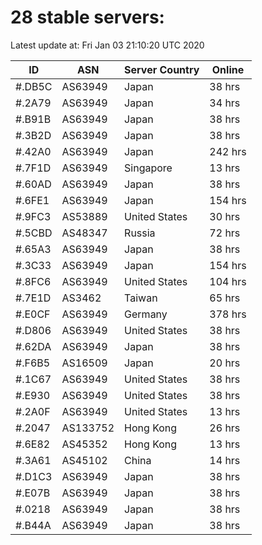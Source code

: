 # 28 stable servers:

Latest update at: Fri Jan 03 21:10:20 UTC 2020

| ID | ASN | Server Country | Online |
| -- | --- | -------------- | ------ |
| #.DB5C | AS63949 | Japan | 38 hrs |
| #.2A79 | AS63949 | Japan | 34 hrs |
| #.B91B | AS63949 | Japan | 38 hrs |
| #.3B2D | AS63949 | Japan | 38 hrs |
| #.42A0 | AS63949 | Japan | 242 hrs |
| #.7F1D | AS63949 | Singapore | 13 hrs |
| #.60AD | AS63949 | Japan | 38 hrs |
| #.6FE1 | AS63949 | Japan | 154 hrs |
| #.9FC3 | AS53889 | United States | 30 hrs |
| #.5CBD | AS48347 | Russia | 72 hrs |
| #.65A3 | AS63949 | Japan | 38 hrs |
| #.3C33 | AS63949 | Japan | 154 hrs |
| #.8FC6 | AS63949 | United States | 104 hrs |
| #.7E1D | AS3462 | Taiwan | 65 hrs |
| #.E0CF | AS63949 | Germany | 378 hrs |
| #.D806 | AS63949 | United States | 38 hrs |
| #.62DA | AS63949 | Japan | 38 hrs |
| #.F6B5 | AS16509 | Japan | 20 hrs |
| #.1C67 | AS63949 | United States | 38 hrs |
| #.E930 | AS63949 | United States | 38 hrs |
| #.2A0F | AS63949 | United States | 13 hrs |
| #.2047 | AS133752 | Hong Kong | 26 hrs |
| #.6E82 | AS45352 | Hong Kong | 13 hrs |
| #.3A61 | AS45102 | China | 14 hrs |
| #.D1C3 | AS63949 | Japan | 38 hrs |
| #.E07B | AS63949 | Japan | 38 hrs |
| #.0218 | AS63949 | Japan | 38 hrs |
| #.B44A | AS63949 | Japan | 38 hrs |

